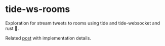 # tide-ws-rooms
Exploration for stream tweets to rooms using tide and tide-websocket and rust 🦀.

Related [post](https://javierviola.com/post/exploring-websockets-rooms-with-tide/) with implementation details.
